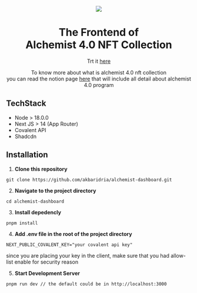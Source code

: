 <p align="center">
<img src="https://github.com/akbaridria/alchemist-dashboard/assets/26589426/6b1aae4c-3ef4-481b-8ed4-08671f7a1409" />
</p>

<h1 align="center" tabindex="-1" dir="auto">
  The Frontend of <br /> Alchemist 4.0 NFT Collection
</h1>

<p align="center">Trt it <a href="https://alchemist-dashboard.vercel.app/">here</a></p>
<p align="center">To know more about what is alchemist 4.0 nft collection <br /> you can read the notion page <a href="https://covalenthq.notion.site/covalenthq/The-Alchemist-Program-4-0-0a0ce7a2b09749c0b49d23de8434682f">here</a>
  that will include all detail about alchemist 4.0 program</p>

## TechStack
- Node > 18.0.0
- Next JS > 14 (App Router)
- Covalent API
- Shadcdn

## Installation

1. **Clone this repository**  
```
git clone https://github.com/akbaridria/alchemist-dashboard.git
```
2. **Navigate to the project directory**  
```
cd alchemist-dashboard
```
3. **Install depedencly**  
```
pnpm install
```
4. **Add .env file in the root of the project directory**  
```
NEXT_PUBLIC_COVALENT_KEY="your covalent api key"
```
since you are placing your key in the client, make sure that you had allow-list enable for security reason

5. **Start Development Server**  
```
pnpm run dev // the default could be in http://localhost:3000
```

